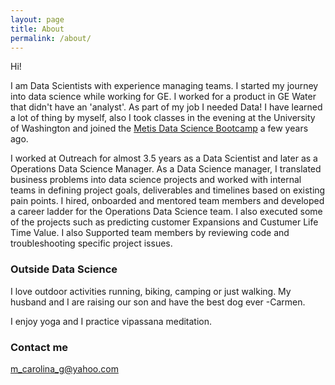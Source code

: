 ```yaml
---
layout: page
title: About
permalink: /about/
---
```


Hi!

I am Data Scientists with experience managing teams. I started my journey into data science while working for GE. I worked for a product in GE Water that didn't have an 'analyst'. As part of my job I needed Data! I have learned a lot of thing by myself, also I took classes in the evening at the University of Washington and joined the [Metis Data Science Bootcamp](https://www.thisismetis.com/data-science-bootcamps) a few years ago. 

I worked at Outreach for almost 3.5 years as a Data Scientist and later as a Operations Data Science Manager. As a Data Science manager, I  translated business problems into data science projects and worked with internal teams in defining project goals, deliverables and timelines based on existing pain points.  I hired, onboarded and mentored team members and developed a career ladder for the Operations Data Science team.  I also executed some of the projects such as predicting customer Expansions and Custumer Life Time Value. I also Supported team members by reviewing code and troubleshooting specific project issues.

### Outside Data Science

I love outdoor activities running, biking, camping or just walking. My husband and I are raising our son and have the best dog ever -Carmen.

I enjoy yoga and I practice vipassana meditation.

### Contact me

[m_carolina_g@yahoo.com](mailto:m_carolina_g@yahoo.com)
